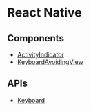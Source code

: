 # React Native

## Components

- [ActivityIndicator](./Comp-ActivityIndicator.md)
- [KeyboardAvoidingView](./Comp-KeyboardAvoidingView.md)

## APIs

- [Keyboard](./APIs-Keyboard.md)
